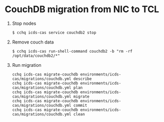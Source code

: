 # CouchDB migration from NIC to TCL

1. Stop nodes

    ```
    $ cchq icds-cas service couchdb2 stop
    ```

2. Remove couch data

    ```
    $ cchq icds-cas run-shell-command couchdb2 -b "rm -rf /opt/data/couchdb2/*"
    ```

3. Run migration
    ```
    cchq icds-cas migrate-couchdb environments/icds-cas/migrations/couchdb.yml describe
    cchq icds-cas migrate-couchdb environments/icds-cas/migrations/couchdb.yml plan
    cchq icds-cas migrate-couchdb environments/icds-cas/migrations/couchdb.yml migrate
    cchq icds-cas migrate-couchdb environments/icds-cas/migrations/couchdb.yml commit
    cchq icds-cas migrate-couchdb environments/icds-cas/migrations/couchdb.yml clean
    ```
